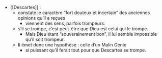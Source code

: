 - [[Descartes]] :
	- constate le caractère “fort douteux et incertain” des anciennes opinions qu’il a reçues
		- viennent des sens, parfois trompeurs.
	- s’il se trompe, c’est peut-être que Dieu est celui qui le trompe. 
		- Mais Dieu étant “souverainement bon”, il lui semble impossible qu’il soit trompeur.
	- Il émet donc une hypothèse : celle d’un Malin Génie
		- si puissant qu’il ferait tout pour que Descartes se trompe.